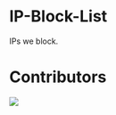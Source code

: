 # IP-Block-List
IPs we block.

# Contributors
<a href="https://github.com/ArchPhoenixTeam/IP-Block-List/graphs/contributors">
  <img src="https://contrib.rocks/image?repo=ArchPhoenixTeam/IP-Block-List" />
</a>

